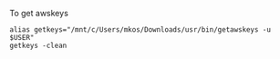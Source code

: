To get awskeys
```
alias getkeys="/mnt/c/Users/mkos/Downloads/usr/bin/getawskeys -u $USER"
getkeys -clean
```